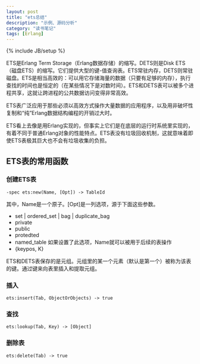 ```yaml
---
layout: post
title: "ets总结"
description: "示例、源码分析"
category: "读书笔记"
tags: [Erlang]
---
```

{% include JB/setup %}

ETS是Erlang Term Storage（Erlang数据存储）的缩写。DETS则是Disk ETS（磁盘ETS）的缩写。它们提供大型的键-值查询表。ETS常驻内存，DETS则常驻磁盘。ETS是相当高效的：可以用它存储海量的数据（只要有足够的内存），执行查找的时间也是恒定的（在某些情况下是对数时间）。ETS和DETS表可以被多个进程共享，这就让跨进程的公共数据访问变得非常高效。

ETS表广泛应用于那些必须以高效方式操作大量数据的应用程序，以及用非破坏性复制和“纯”Erlang数据结构编程的开销过大时。

ETS看上去像是用Erlang实现的，但事实上它们是在底层的运行时系统里实现的，有着不同于普通Erlang对象的性能特点。ETS表没有垃圾回收机制，这就意味着即使ETS表极其巨大也不会有垃圾收集的负担。

## ETS表的常用函数

### 创建ETS表

	-spec ets:new(Name, [Opt]) -> TableId

其中，Name是一个原子。[Opt]是一列选项，源于下面这些参数。

* set | ordered_set | bag | duplicate_bag
* private
* public
* protedted
* named_table 如果设置了此选项，Name就可以被用于后续的表操作
* {keypos, K}

ETS和DETS表保存的是元组。元组里的某一个元素（默认是第一个）被称为该表的键。通过键来向表里插入和提取元组。

### 插入

	ets:insert(Tab, ObjectOrObjects) -> true

### 查找

	ets:lookup(Tab, Key) -> [Object]

### 删除表

	ets:delete(Tab) -> true

